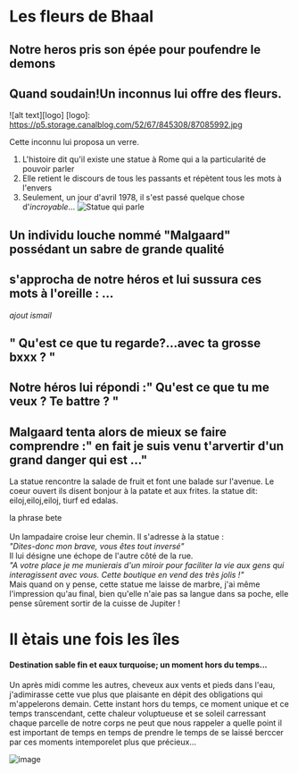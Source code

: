 # Les fleurs de Bhaal
## Notre heros pris son épée pour poufendre le demons
## Quand soudain!Un inconnus lui offre des fleurs.
![alt text][logo]
[logo]: https://p5.storage.canalblog.com/52/67/845308/87085992.jpg

Cette inconnu lui proposa un verre.

1. L'histoire dit qu'il existe une statue à Rome qui a la particularité de pouvoir parler
2. Elle retient le discours de tous les passants et répètent tous les mots à l'envers
3. Seulement, un jour d'avril 1978, il s'est passé quelque chose d'*incroyable*...
![Statue qui parle](http://img.over-blog-kiwi.com/300x300/1/41/70/69/20160214/ob_f803a4_la-statue-et-apple.JPG)


## Un individu louche nommé "Malgaard" possédant un sabre de grande qualité
## s'approcha de notre héros et lui sussura ces mots à l'oreille : ...

*ajout ismail*
## " Qu'est ce que tu regarde?...avec ta grosse bxxx ? "
## Notre héros lui répondi :" Qu'est ce que tu me veux ? Te battre ? "

## Malgaard tenta alors de mieux se faire comprendre :" en fait je suis venu t'arvertir d'un grand danger qui est ..."


La statue rencontre la salade de fruit et font une balade sur l'avenue.
Le coeur ouvert ils disent bonjour à la patate et aux frites.
la statue dit: eiloj,eiloj,eiloj, tiurf ed edalas.

la phrase bete
<br/>
<br/>Un lampadaire croise leur chemin. Il s'adresse à la statue :
<br/>*"Dites-donc mon brave, vous êtes tout inversé"*
<br/>Il lui désigne une échope de l'autre côté de la rue.
<br/>*"A votre place je me munierais d'un miroir pour faciliter la vie aux gens qui interagissent avec vous. Cette boutique en vend des très jolis !"*
<br/>
Mais quand on y pense, cette statue me laisse de marbre, j'ai même l'impression qu'au final, bien qu'elle n'aie pas sa langue dans sa poche, elle pense sûrement sortir de la cuisse de Jupiter !

<h1 id="markdowntales">Il ètais une fois les îles</h1>

<h4 id="Destinationsablefineteauturquoise">Destination sable fin et eaux turquoise; un moment hors du temps...</h4>

Un après midi comme les autres, cheveux aux vents et pieds dans l'eau, j'adimirasse cette vue plus que plaisante en dépit des obligations qui m'appelerons demain.
Cette instant hors du temps, ce moment unique et ce temps transcendant, cette chaleur voluptueuse et se soleil carressant chaque parcelle de notre corps ne peut que nous rappeler a quelle point il est important de temps en temps de prendre le temps de se laissé berccer par ces moments intemporelet plus que précieux...
<p><img src="https://images.pexels.com/photos/248797/pexels-photo-248797.jpeg?auto=compress&amp;cs=tinysrgb&amp;h=750&amp;w=1260" alt="image" /></p></li>


